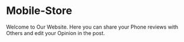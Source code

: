 # Mobile-Store
Welcome to Our Website. Here you can share your Phone reviews with Others and edit your Opinion in the post.
